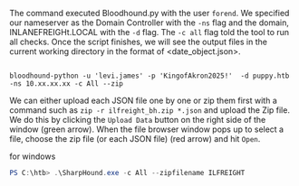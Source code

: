 
The command executed Bloodhound.py with the user `forend`. We specified our nameserver as the Domain Controller with the `-ns` flag and the domain, INLANEFREIGHt.LOCAL with the `-d` flag. The `-c all` flag told the tool to run all checks. Once the script finishes, we will see the output files in the current working directory in the format of <date_object.json>.
```shell

bloodhound-python -u 'levi.james' -p 'KingofAkron2025!'  -d puppy.htb -ns 10.xx.xx.xx -c All --zip

```

We can either upload each JSON file one by one or zip them first with a command such as `zip -r ilfreight_bh.zip *.json` and upload the Zip file. We do this by clicking the `Upload Data` button on the right side of the window (green arrow). When the file browser window pops up to select a file, choose the zip file (or each JSON file) (red arrow) and hit `Open`.

for windows
```powershell
PS C:\htb> .\SharpHound.exe -c All --zipfilename ILFREIGHT
```